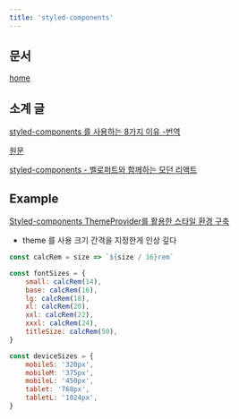 ```yaml
---
title: 'styled-components'
---
```


## 문서

[home](https://styled-components.com/)

## 소계 글

[styled-components 를 사용하는 8가지 이유 -번역](https://analogcoding.tistory.com/181)

[원문](https://blog.logrocket.com/8-reasons-to-use-styled-components-cf3788f0bb4d/)

[styled-components - 벨로퍼트와 함께하는 모던 리액트](https://react.vlpt.us/styling/03-styled-components.html)

## Example

[Styled-components ThemeProvider를 활용한 스타일 환경 구축](https://velog.io/@hoi/Styled-components-ThemeProvider%EB%A5%BC-%ED%99%9C%EC%9A%A9%ED%95%9C-%EC%8A%A4%ED%83%80%EC%9D%BC-%ED%99%98%EA%B2%BD-%EA%B5%AC%EC%B6%95)

-   theme 를 사용 크기 간격을 지정한게 인상 깊다

```javascript
const calcRem = size => `${size / 16}rem`
```

```javascript
const fontSizes = {
    small: calcRem(14),
    base: calcRem(16),
    lg: calcRem(18),
    xl: calcRem(20),
    xxl: calcRem(22),
    xxxl: calcRem(24),
    titleSize: calcRem(50),
}

const deviceSizes = {
    mobileS: '320px',
    mobileM: '375px',
    mobileL: '450px',
    tablet: '768px',
    tabletL: '1024px',
}
```
